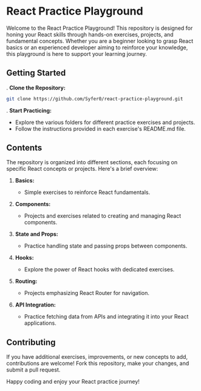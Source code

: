 # React Practice Playground

Welcome to the React Practice Playground! This repository is designed for honing your React skills through hands-on exercises, projects, and fundamental concepts. Whether you are a beginner looking to grasp React basics or an experienced developer aiming to reinforce your knowledge, this playground is here to support your learning journey.

## Getting Started

. **Clone the Repository:**
   ```bash
   git clone https://github.com/Syfer0/react-practice-playground.git
   ```

. **Start Practicing:**
   - Explore the various folders for different practice exercises and projects.
   - Follow the instructions provided in each exercise's README.md file.

## Contents

The repository is organized into different sections, each focusing on specific React concepts or projects. Here's a brief overview:

1. **Basics:**
   - Simple exercises to reinforce React fundamentals.

2. **Components:**
   - Projects and exercises related to creating and managing React components.

3. **State and Props:**
   - Practice handling state and passing props between components.

4. **Hooks:**
   - Explore the power of React hooks with dedicated exercises.

5. **Routing:**
   - Projects emphasizing React Router for navigation.

6. **API Integration:**
   - Practice fetching data from APIs and integrating it into your React applications.

## Contributing

If you have additional exercises, improvements, or new concepts to add, contributions are welcome! Fork this repository, make your changes, and submit a pull request.


Happy coding and enjoy your React practice journey!
